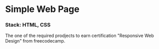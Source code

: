 # Simple Web Page  
### Stack: HTML, CSS
The one of the required prodjects to earn certification "Responsive Web Design" from freecodecamp.
